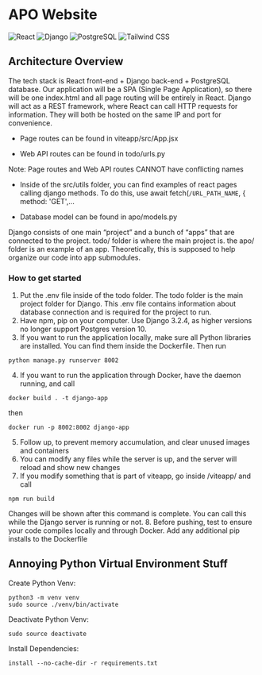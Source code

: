 # APO Website
![React](https://img.shields.io/badge/React-61DAFB?style=for-the-badge&logo=react&logoColor=black)
![Django](https://img.shields.io/badge/Django-092E20?style=for-the-badge&logo=django&logoColor=white)
![PostgreSQL](https://img.shields.io/badge/PostgreSQL-4169E1?style=for-the-badge&logo=postgresql&logoColor=white)
![Tailwind CSS](https://img.shields.io/badge/Tailwind%20CSS-06B6D4?style=for-the-badge&logo=tailwindcss&logoColor=white)

## Architecture Overview
The tech stack is React front-end + Django back-end + PostgreSQL database. Our application will be a SPA (Single Page Application), so there will be one index.html and all page routing will be entirely in React. Django will act as a REST framework, where React can call HTTP requests for information. They will both be hosted on the same IP and port for convenience. 

- Page routes can be found in viteapp/src/App.jsx

- Web API routes can be found in todo/urls.py

Note: Page routes and Web API routes CANNOT have conflicting names

- Inside of the src/utils folder, you can find examples of react pages calling django methods. To do this, use  await fetch(`/URL_PATH_NAME`, {
          method: 'GET',...

- Database model can be found in apo/models.py

Django consists of one main “project” and a bunch of “apps” that are connected to the project. todo/ folder is where the main project is. the apo/ folder is an example of an app. Theoretically, this is supposed to help organize our code into app submodules.


### How to get started

1. Put the .env file inside of the todo folder. The todo folder is the main project folder for Django. This .env file contains information about database connection and is required for the project to run.
2. Have npm, pip on your computer. Use Django 3.2.4, as higher versions no longer support Postgres version 10.
3. If you want to run the application locally, make sure all Python libraries are installed. You can find them inside the Dockerfile. Then run

```
python manage.py runserver 8002
```

4. If you want to run the application through Docker, have the daemon running, and call

```
docker build . -t django-app
```

then

```
docker run -p 8002:8002 django-app
```

5. Follow up, to prevent memory accumulation, and clear unused images and containers
6. You can modify any files while the server is up, and the server will reload and show new changes
7. If you modify something that is part of viteapp, go inside /viteapp/ and call

```
npm run build
```

Changes will be shown after this command is complete. You can call this while the Django server is running or not.
8. Before pushing, test to ensure your code compiles locally and through Docker. Add any additional pip installs to the Dockerfile

## Annoying Python Virtual Environment Stuff

Create Python Venv:

```
python3 -m venv venv
sudo source ./venv/bin/activate
```

Deactivate Python Venv:

```
sudo source deactivate
```

Install Dependencies:

```
install --no-cache-dir -r requirements.txt
```
